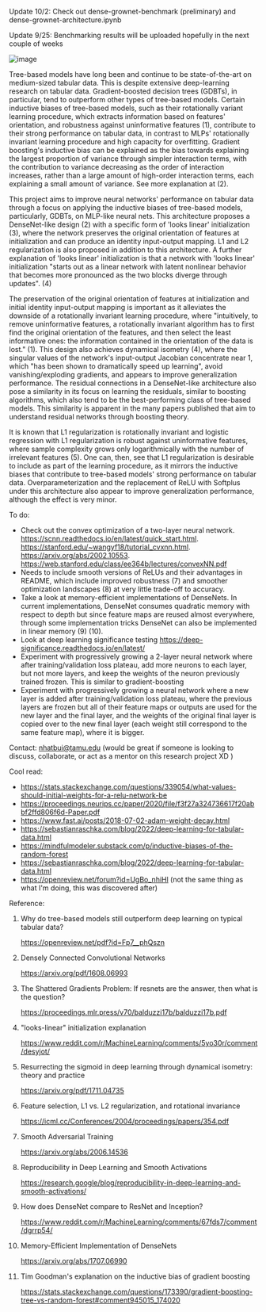 Update 10/2: Check out dense-grownet-benchmark (preliminary) and dense-grownet-architecture.ipynb

Update 9/25: Benchmarking results will be uploaded hopefully in the next couple of weeks

![image](https://github.com/user-attachments/assets/775d3268-776f-4179-b5d1-871223d6718a)

Tree-based models have long been and continue to be state-of-the-art on medium-sized tabular data. This is despite extensive deep-learning research on tabular data. Gradient-boosted decision trees (GDBTs), in particular, tend to outperform other types of tree-based models. Certain inductive biases of tree-based models, such as their rotationally variant learning procedure, which extracts information based on features' orientation, and robustness against uninformative features (1), contribute to their strong performance on tabular data, in contrast to MLPs' rotationally invariant learning procedure and high capacity for overfitting. Gradient boosting's inductive bias can be explained as the bias towards explaining the largest proportion of variance through simpler interaction terms, with the contribution to variance decreasing as the order of interaction increases, rather than a large amount of high-order interaction terms, each explaining a small amount of variance. See more explanation at (2).

This project aims to improve neural networks' performance on tabular data through a focus on applying the inductive biases of tree-based models, particularly, GDBTs, on MLP-like neural nets. This architecture proposes a DenseNet-like design (2) with a specific form of 'looks linear' initialization (3), where the network preserves the original orientation of features at initialization and can produce an identity input-output mapping. L1 and L2 regularization is also proposed in addition to this architecture. A further explanation of 'looks linear' initialization is that a network with 'looks linear' initialization "starts out as a linear network with latent nonlinear behavior that becomes more pronounced as the two blocks diverge through updates". (4)

The preservation of the original orientation of features at initialization and initial identity input-output mapping is important as it alleviates the downside of a rotationally invariant learning procedure, where "intuitively, to remove uninformative features, a rotationally invariant algorithm has to first find the original orientation of the features, and then select the least informative ones: the information contained in the orientation of the data is lost." (1). This design also achieves dynamical isometry (4), where the singular values of the network's input-output Jacobian concentrate near 1, which "has been shown to dramatically speed up learning", avoid vanishing/exploding gradients, and appears to improve generalization performance. The residual connections in a DenseNet-like architecture also pose a similarity in its focus on learning the residuals, similar to boosting algorithms, which also tend to be the best-performing class of tree-based models. This similarity is apparent in the many papers published that aim to understand residual networks through boosting theory.

It is known that L1 regularization is rotationally invariant and logistic regression with L1 regularization is robust against uninformative features, where sample complexity grows only logarithmically with the number of irrelevant features (5). One can, then, see that L1 regularization is desirable to include as part of the learning procedure, as it mirrors the inductive biases that contribute to tree-based models' strong performance on tabular data. Overparameterization and the replacement of ReLU with Softplus under this architecture also appear to improve generalization performance, although the effect is very minor.

To do:
- Check out the convex optimization of a two-layer neural network. https://scnn.readthedocs.io/en/latest/quick_start.html. https://stanford.edu/~wangyf18/tutorial_cvxnn.html. https://arxiv.org/abs/2002.10553. https://web.stanford.edu/class/ee364b/lectures/convexNN.pdf
- Needs to include smooth versions of ReLUs and their advantages in README, which include improved robustness (7) and smoother optimization landscapes (8) at very little trade-off to accuracy.
- Take a look at memory-efficient implementations of DenseNets. In current implementations, DenseNet consumes quadratic memory with respect to depth but since feature maps are reused almost everywhere, through some implementation tricks DenseNet can also be implemented in linear memory (9) (10).
- Look at deep learning significance testing https://deep-significance.readthedocs.io/en/latest/
- Experiment with progressively growing a 2-layer neural network where after training/validation loss plateau, add more neurons to each layer, but not more layers, and keep the weights of the neuron previously trained frozen. This is similar to gradient-boosting
- Experiment with progressively growing a neural network where a new layer is added after training/validation loss plateau, where the previous layers are frozen but all of their feature maps or outputs are used for the new layer and the final layer, and the weights of the original final layer is copied over to the new final layer (each weight still correspond to the same feature map), where it is bigger. 

Contact: nhatbui@tamu.edu (would be great if someone is looking to discuss, collaborate, or act as a mentor on this research project XD ) 

Cool read:
- https://stats.stackexchange.com/questions/339054/what-values-should-initial-weights-for-a-relu-network-be
- https://proceedings.neurips.cc/paper/2020/file/f3f27a324736617f20abbf2ffd806f6d-Paper.pdf
- https://www.fast.ai/posts/2018-07-02-adam-weight-decay.html
- https://sebastianraschka.com/blog/2022/deep-learning-for-tabular-data.html
- https://mindfulmodeler.substack.com/p/inductive-biases-of-the-random-forest
- https://sebastianraschka.com/blog/2022/deep-learning-for-tabular-data.html
- https://openreview.net/forum?id=UgBo_nhiHl (not the same thing as what I'm doing, this was discovered after)

Reference: 
1) Why do tree-based models still outperform deep learning on typical tabular data?

   https://openreview.net/pdf?id=Fp7__phQszn
3) Densely Connected Convolutional Networks

   https://arxiv.org/pdf/1608.06993
4) The Shattered Gradients Problem: If resnets are the answer, then what is the question?

   https://proceedings.mlr.press/v70/balduzzi17b/balduzzi17b.pdf
5) "looks-linear" initialization explanation

   https://www.reddit.com/r/MachineLearning/comments/5yo30r/comment/desyjot/
6) Resurrecting the sigmoid in deep learning through dynamical isometry: theory and practice

   https://arxiv.org/pdf/1711.04735
7) Feature selection, L1 vs. L2 regularization, and rotational invariance

   https://icml.cc/Conferences/2004/proceedings/papers/354.pdf
8) Smooth Adversarial Training

   https://arxiv.org/abs/2006.14536
9) Reproducibility in Deep Learning and Smooth Activations

   https://research.google/blog/reproducibility-in-deep-learning-and-smooth-activations/

10) How does DenseNet compare to ResNet and Inception?

    https://www.reddit.com/r/MachineLearning/comments/67fds7/comment/dgrrp54/
11) Memory-Efficient Implementation of DenseNets

    https://arxiv.org/abs/1707.06990

12) Tim Goodman's explanation on the inductive bias of gradient boosting

    https://stats.stackexchange.com/questions/173390/gradient-boosting-tree-vs-random-forest#comment945015_174020
